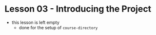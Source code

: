 # Lesson 03 - Introducing the Project

- this lesson is left empty
    - done for the setup of `course-directory`